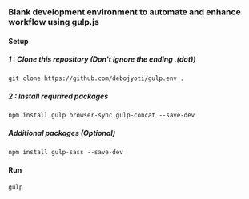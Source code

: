 ### Blank development environment to automate and enhance workflow using gulp.js

#### Setup 

##### 1 : Clone this repository (Don't ignore the ending .(dot))
```
git clone https://github.com/debojyoti/gulp.env .
```

##### 2 : Install requrired packages
```
npm install gulp browser-sync gulp-concat --save-dev
```

##### Additional packages (Optional)
```
npm install gulp-sass --save-dev
```

#### Run
```
gulp
```


